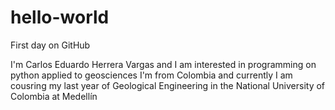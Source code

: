 # hello-world
First day on GitHub

I'm Carlos Eduardo Herrera Vargas and I am interested in programming on python applied to geosciences
I'm from Colombia and currently I am cousring my last year of Geological Engineering in the National University of Colombia at Medellín
